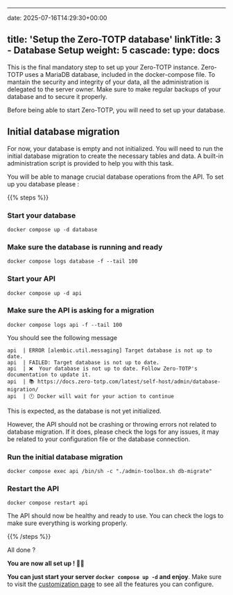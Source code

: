 
---
date: 2025-07-16T14:29:30+00:00

title: 'Setup the Zero-TOTP database'
linkTitle: 3 - Database Setup
weight: 5
cascade:
  type: docs
---

This is the final mandatory step to set up your Zero-TOTP instance. Zero-TOTP uses a MariaDB database, included in the docker-compose file. To mantain the security and integrity of your data, all the administration is delegated to the server owner. Make sure to make regular backups of your database and to secure it properly.


Before being able to start Zero-TOTP, you will need to set up your database. 

## Initial database migration

For now, your database is empty and not initialized. You will need to run the initial database migration to create the necessary tables and data. A built-in administration script is provided to help you with this task.

You will be able to manage crucial database operations from the API. To set up you database please : 

{{% steps %}}

###  Start your database

`docker compose up -d database`

### Make sure the database is running and ready

`docker compose logs database -f --tail 100`

###  Start your API 
`docker compose up -d api`

###  Make sure the API is asking for a migration
`docker compose logs api -f --tail 100`

You should see the following message 

```
api  | ERROR [alembic.util.messaging] Target database is not up to date.
api  | FAILED: Target database is not up to date.
api  | ❌  Your database is not up to date. Follow Zero-TOTP's documentation to update it.
api  | 📚 https://docs.zero-totp.com/latest/self-host/admin/database-migration/
api  | 🕛 Docker will wait for your action to continue
```

This is expected, as the database is not yet initialized. 

However, the API should not be crashing or throwing errors not related to database migration. If it does, please check the logs for any issues, it may be related to your configuration file or the database connection.

###  Run the initial database migration

`docker compose exec api /bin/sh -c "./admin-toolbox.sh db-migrate"`

###  Restart the API

`docker compose restart api`

The API should now be healthy and ready to use. You can check the logs to make sure everything is working properly.

{{% /steps %}}

All done ? 

**You are now all set up ! 🎉🎉**

**You can just start your server `docker compose up -d` and enjoy**. Make sure to visit the [customization page](/self-host/customization/) to see all the features you can configure.